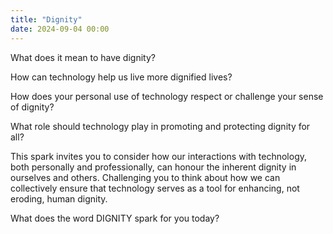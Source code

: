 ```yaml
---
title: "Dignity"
date: 2024-09-04 00:00
---
```


What does it mean to have dignity?

How can technology help us live more dignified lives?

How does your personal use of technology respect or challenge your sense of dignity?

What role should technology play in promoting and protecting dignity for all?

This spark invites you to consider how our interactions with technology, both personally and professionally, can honour the inherent dignity in ourselves and others. Challenging you to think about how we can collectively ensure that technology serves as a tool for enhancing, not eroding, human dignity.

What does the word DIGNITY spark for you today?